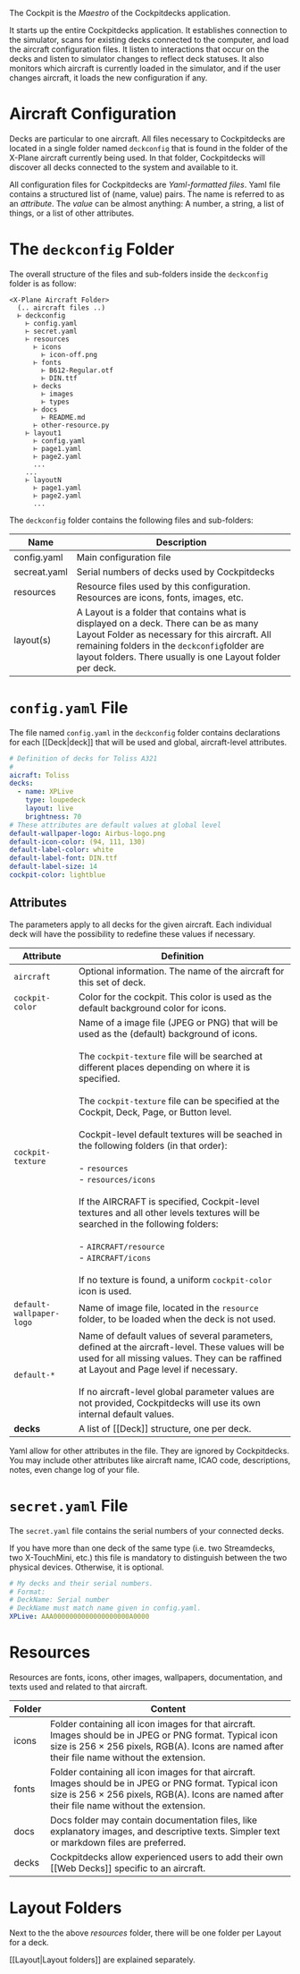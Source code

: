 The Cockpit is the *Maestro* of the Cockpitdecks application.

It starts up the entire Cockpitdecks application. It establishes connection to the simulator, scans for existing decks connected to the computer, and load the aircraft configuration files. It listen to interactions that occur on the decks and listen to simulator changes to reflect deck statuses. It also monitors which aircraft is currently loaded in the simulator, and if the user changes aircraft, it loads the new configuration if any.

# Aircraft Configuration

Decks are particular to one aircraft. All files necessary to Cockpitdecks are located in a single folder named `deckconfig` that is found in the folder of the X-Plane aircraft currently being used. In that folder, Cockpitdecks will discover all decks connected to the system and available to it.

All configuration files for Cockpitdecks are *Yaml-formatted files*. Yaml file contains a structured list of (name, value) pairs. The name is referred to as an *attribute*. The *value* can be almost anything: A number, a string, a list of things, or a list of other attributes.

# The `deckconfig` Folder

The overall structure of the files and sub-folders inside the `deckconfig` folder is as follow:

```
<X-Plane Aircraft Folder>
  (.. aircraft files ..)
  ⊢ deckconfig
    ⊢ config.yaml
    ⊢ secret.yaml
    ⊢ resources
      ⊢ icons
        ⊢ icon-off.png
      ⊢ fonts
        ⊢ B612-Regular.otf
        ⊢ DIN.ttf
      ⊢ decks
        ⊢ images
        ⊢ types
      ⊢ docs
        ⊢ README.md
      ⊢ other-resource.py
    ⊢ layout1
      ⊢ config.yaml
      ⊢ page1.yaml
      ⊢ page2.yaml
      ...
    ...
    ⊢ layoutN
      ⊢ page1.yaml
      ⊢ page2.yaml
      ...
```

The  `deckconfig` folder contains the following files and sub-folders:

| Name         | Description                                                                                                                                                                                                                                         |
| ------------ | --------------------------------------------------------------------------------------------------------------------------------------------------------------------------------------------------------------------------------------------------- |
| config.yaml  | Main configuration file                                                                                                                                                                                                                             |
| secreat.yaml | Serial numbers of decks used by Cockpitdecks                                                                                                                                                                                                        |
| resources    | Resource files used by this configuration. Resources are icons, fonts, images, etc.                                                                                                                                                                 |
| layout(s)    | A Layout is a folder that contains what is displayed on a deck. There can be as many Layout Folder as necessary for this aircraft. All remaining folders in the `deckconfig`folder are layout folders. There usually is one Layout folder per deck. |

# `config.yaml` File

The file named `config.yaml` in the `deckconfig` folder contains declarations for each [[Deck|deck]] that will be used and global, aircraft-level attributes.

```yaml
# Definition of decks for Toliss A321
#
aicraft: Toliss 
decks:
  - name: XPLive
    type: loupedeck
    layout: live
    brightness: 70
# These attributes are default values at global level
default-wallpaper-logo: Airbus-logo.png
default-icon-color: (94, 111, 130)
default-label-color: white
default-label-font: DIN.ttf
default-label-size: 14
cockpit-color: lightblue
```

## Attributes

The parameters apply to all decks for the given aircraft. Each individual deck will have the possibility to redefine these values if necessary.

| Attribute                | Definition                                                                                                                                                                                                                                                                                                                                                                                                                                                                                                                                                                                                                                                                                                       |
| ------------------------ | ---------------------------------------------------------------------------------------------------------------------------------------------------------------------------------------------------------------------------------------------------------------------------------------------------------------------------------------------------------------------------------------------------------------------------------------------------------------------------------------------------------------------------------------------------------------------------------------------------------------------------------------------------------------------------------------------------------------- |
| `aircraft`               | Optional information. The name of the aircraft for this set of deck.                                                                                                                                                                                                                                                                                                                                                                                                                                                                                                                                                                                                                                             |
| `cockpit-color`          | Color for the cockpit. This color is used as the default background color for icons.                                                                                                                                                                                                                                                                                                                                                                                                                                                                                                                                                                                                                             |
| `cockpit-texture`        | Name of a image file (JPEG or PNG) that will be used as the (default) background of icons.<br><br>The `cockpit-texture` file will be searched at different places depending on where it is specified.<br><br>The `cockpit-texture` file can be specified at the Cockpit, Deck, Page, or Button level.<br><br>Cockpit-level default textures will be seached in the following folders (in that order):<br><br>- `resources`<br>- `resources/icons`<br><br>If the AIRCRAFT is specified, Cockpit-level textures and all other levels textures will be searched in the following folders:<br><br>- `AIRCRAFT/resource`<br>- `AIRCRAFT/icons`<br><br>If no texture is found, a uniform `cockpit-color` icon is used. |
| `default-wallpaper-logo` | Name of image file, located in the `resource` folder, to be loaded when the deck is not used.                                                                                                                                                                                                                                                                                                                                                                                                                                                                                                                                                                                                                    |
| `default-*`              | Name of default values of several parameters, defined at the aircraft-level. These values will be used for all missing values. They can be raffined at Layout and Page level if necessary.<br><br>If no aircraft-level global parameter values are not provided, Cockpitdecks will use its own internal default values.                                                                                                                                                                                                                                                                                                                                                                                          |
| **decks**                | A list of [[Deck]] structure, one per deck.                                                                                                                                                                                                                                                                                                                                                                                                                                                                                                                                                                                                                                                                      |

Yaml allow for other attributes in the file. They are ignored by Cockpitdecks. You may include other attributes like aircraft name, ICAO code, descriptions, notes, even change log of your file.

# `secret.yaml` File

The `secret.yaml` file contains the serial numbers of your connected decks.

If you have more than one deck of the same type (i.e. two Streamdecks, two X-TouchMini, etc.) this file is mandatory to distinguish between the two physical devices. Otherwise, it is optional.

```yaml
# My decks and their serial numbers.
# Format:
# DeckName: Serial number
# DeckName must match name given in config.yaml.
XPLive: AAA0000000000000000000A0000
```

# Resources

Resources are fonts, icons, other images, wallpapers, documentation, and texts used and related to that aircraft.

| Folder | Content                                                                                                                                                                                                  |
| ------ | -------------------------------------------------------------------------------------------------------------------------------------------------------------------------------------------------------- |
| icons  | Folder containing all icon images for that aircraft. Images should be in JPEG or PNG format. Typical icon size is 256 × 256 pixels, RGB(A). Icons are named after their file name without the extension. |
| fonts  | Folder containing all icon images for that aircraft. Images should be in JPEG or PNG format. Typical icon size is 256 × 256 pixels, RGB(A). Icons are named after their file name without the extension. |
| docs   | Docs folder may contain documentation files, like explanatory images, and descriptive texts. Simpler text or markdown files are preferred.                                                               |
| decks  | Cockpitdecks allow experienced users to add their own [[Web Decks]] specific to an aircraft.                                                                                                             |

# Layout Folders

Next to the the above *resources* folder, there will be one folder per Layout for a deck.

[[Layout|Layout folders]] are explained separately.
